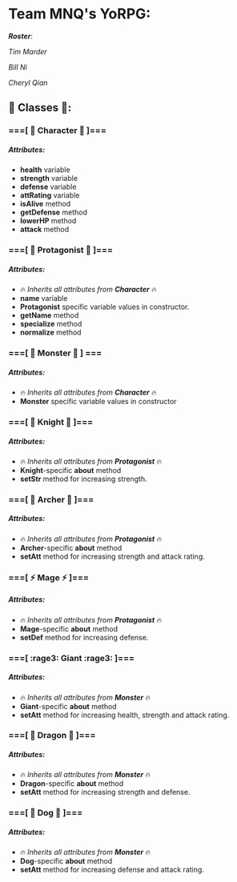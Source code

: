 # Team **MNQ**'s YoRPG:
***Roster***:

*Tim Marder*

*Bill Ni*

*Cheryl Qian*

## :star2: Classes :star2::

### ===[ :bust_in_silhouette: Character :bust_in_silhouette: ]===
##### *Attributes*:
- **health** variable
- **strength** variable
- **defense** variable
- **attRating** variable
- **isAlive** method
- **getDefense** method
- **lowerHP** method
- **attack** method

### ===[ :boy: Protagonist :boy: ]===
##### *Attributes*:
- :fire: *Inherits all attributes from **Character*** :fire:
- **name** variable
- **Protagonist** specific variable values in constructor.
- **getName** method
- **specialize** method
- **normalize** method

### ===[ :japanese_goblin: Monster :japanese_goblin: ] ===
##### *Attributes*:
- :fire: *Inherits all attributes from **Character*** :fire:
- **Monster** specific variable values in constructor

### ===[ :punch: Knight :punch: ]===
##### *Attributes*:
- :fire: *Inherits all attributes from **Protagonist*** :fire:
- **Knight**-specific **about** method
- **setStr** method for increasing strength.

### ===[ :crescent_moon: Archer :crescent_moon: ]===
##### *Attributes*:
- :fire: *Inherits all attributes from **Protagonist*** :fire:
- **Archer**-specific **about** method
- **setAtt** method for increasing strength and attack rating.

### ===[ :zap: Mage :zap: ]===
##### *Attributes*:
- :fire: *Inherits all attributes from **Protagonist*** :fire:
- **Mage**-specific **about** method
- **setDef** method for increasing defense.

### ===[ :rage3: Giant :rage3: ]===
##### *Attributes*:
- :fire: *Inherits all attributes from **Monster*** :fire:
- **Giant**-specific **about** method
- **setAtt** method for increasing health, strength and attack rating.

### ===[ :dragon: Dragon :dragon: ]===
##### *Attributes*:
- :fire: *Inherits all attributes from **Monster*** :fire:
- **Dragon**-specific **about** method
- **setAtt** method for increasing strength and defense.

### ===[ :dog: Dog :dog: ]===
##### *Attributes*:
- :fire: *Inherits all attributes from **Monster*** :fire:
- **Dog**-specific **about** method
- **setAtt** method for increasing defense and attack rating.
